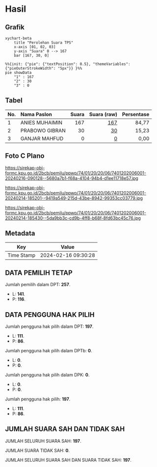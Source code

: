 # Hasil

## Grafik

```mermaid
xychart-beta
    title "Perolehan Suara TPS"
    x-axis [01, 02, 03]
    y-axis "Suara" 0 --> 167
    bar [167, 30, 0]
```

```mermaid
%%{init: {"pie": {"textPosition": 0.5}, "themeVariables": {"pieOuterStrokeWidth": "5px"}} }%%
pie showData
    "1" : 167
    "2" : 30
    "3" : 0
```

## Tabel

| No. | Nama Paslon    | Suara | Suara (raw) | Persentase |
|:--- |:-------------- | -----:| -----------:| ----------:|
| 1   | ANIES MUHAIMIN | 167   | [167][p-1]  | 84,77      |
| 2   | PRABOWO GIBRAN | 30    | [30][p-2]   | 15,23      |
| 3   | GANJAR MAHFUD  | 0     | [0][p-3]    | 0,00       |


[p-1]: https://github.com/gigit-pemilu/pemilu-2024-74-sulawesi-tenggara/blob/main/pilpres/hitung-suara/sub/74-sulawesi-tenggara/sub/01-kolaka/sub/20-samaturu/sub/2006-amamutu/sub/001-tps/sub/paslon-1.txt
[p-2]: https://github.com/gigit-pemilu/pemilu-2024-74-sulawesi-tenggara/blob/main/pilpres/hitung-suara/sub/74-sulawesi-tenggara/sub/01-kolaka/sub/20-samaturu/sub/2006-amamutu/sub/001-tps/sub/paslon-2.txt
[p-3]: https://github.com/gigit-pemilu/pemilu-2024-74-sulawesi-tenggara/blob/main/pilpres/hitung-suara/sub/74-sulawesi-tenggara/sub/01-kolaka/sub/20-samaturu/sub/2006-amamutu/sub/001-tps/sub/paslon-3.txt

## Foto C Plano

https://sirekap-obj-formc.kpu.go.id/2bcb/pemilu/ppwp/74/01/20/20/06/7401202006001-20240216-090128--5680a7b1-f68a-4104-94b4-d1ee11718e57.jpg

https://sirekap-obj-formc.kpu.go.id/2bcb/pemilu/ppwp/74/01/20/20/06/7401202006001-20240214-185201--9419a549-215d-43be-8942-99353cc03779.jpg

https://sirekap-obj-formc.kpu.go.id/2bcb/pemilu/ppwp/74/01/20/20/06/7401202006001-20240214-185430--5da9bb3c-cd9b-4ff8-b68f-8fd63bc45c76.jpg


## Metadata

| Key        | Value               |
| ---------- | ------------------- |
| Time Stamp | 2024-02-16 09:30:28 |


## DATA PEMILIH TETAP

Jumlah pemilih dalam DPT: **257**.
 * L: **141**.
 * P: **116**.

## DATA PENGGUNA HAK PILIH

Jumlah pengguna hak pilih dalam DPT: **197**.
 * L: **111**.
 * P: **86**.

Jumlah pengguna hak pilih dalam DPTb: **0**.
 * L: **0**.
 * P: **0**.

Jumlah pengguna hak pilih dalam DPK: **0**.
 * L: **0**.
 * P: **0**.

Jumlah pengguna hak pilih: **197**.
 * L: **111**.
 * P: **86**.

## JUMLAH SUARA SAH DAN TIDAK SAH

JUMLAH SELURUH SUARA SAH: **197**.

JUMLAH SUARA TIDAK SAH: **0**.

JUMLAH SELURUH SUARA SAH DAN SUARA TIDAK SAH: **197**.



